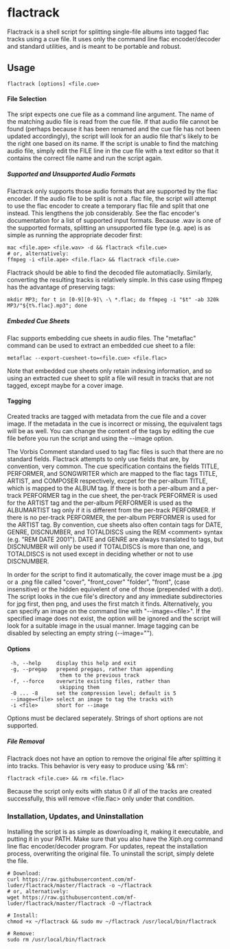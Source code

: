# flactrack

Flactrack is a shell script for splitting single-file albums into tagged flac tracks using a cue file. It uses only the command line flac encoder/decoder and standard utilities, and is meant to be portable and robust.

## Usage

    flactrack [options] <file.cue>

#### File Selection
The sript expects one cue file as a command line argument. The name of the matching audio file is read from the cue file. If that audio file cannot be found (perhaps because it has been renamed and the cue file has not been updated accordingly), the script will look for an audio file that's likely to be the right one based on its name. If the script is unable to find the matching audio file, simply edit the FILE line in the cue file with a text editor so that it contains the correct file name and run the script again.

##### Supported and Unsupported Audio Formats
Flactrack only supports those audio formats that are supported by the flac encoder. If the audio file to be split is not a .flac file, the script will attempt to use the flac encoder to create a temporary flac file and split that one instead. This lengthens the job considerably. See the flac encoder's documentation for a list of supported input formats. Because .wav is one of the supported formats, splitting an unsupported file type (e.g. ape) is as simple as running the appropriate decoder first:

    mac <file.ape> <file.wav> -d && flactrack <file.cue>
    # or, alternatively:
    ffmpeg -i <file.ape> <file.flac> && flactrack <file.cue>

Flactrack should be able to find the decoded file automatiaclly. Similarly, converting the resulting tracks is relatively simple. In this case using ffmpeg has the advantage of preserving tags:

    mkdir MP3; for t in [0-9][0-9]\ -\ *.flac; do ffmpeg -i "$t" -ab 320k MP3/"${t%.flac}.mp3"; done

##### Embeded Cue Sheets
Flac supports embedding cue sheets in audio files. The "metaflac" command can be used to extract an embedded cue sheet to a file:

    metaflac --export-cuesheet-to=<file.cue> <file.flac>
Note that embedded cue sheets only retain indexing information, and so using an extracted cue sheet to split a file will result in tracks that are not tagged, except maybe for a cover image.

#### Tagging
Created tracks are tagged with metadata from the cue file and a cover image. If the metadata in the cue is incorrect or missing, the equivalent tags will be as well. You can change the content of the tags by editing the cue file before you run the script and using the --image option.

The Vorbis Comment standard used to tag flac files is such that there are no standard fields. Flactrack attempts to only use fields that are, by convention, very common. The cue specification contains the fields TITLE, PERFORMER, and SONGWRITER which are mapped to the flac tags TITLE, ARTIST, and COMPOSER respectively, excpet for the per-album TITLE, which is mapped to the ALBUM tag. If there is both a per-album and a per-track PERFORMER tag in the cue sheet, the per-track PERFORMER is used for the ARTIST tag and the per-album PERFORMER is used as the ALBUMARTIST tag only if it is different from the per-track PERFORMER. If there is no per-track PERFORMER, the per-album PERFORMER is used for the ARTIST tag. By convention, cue sheets also often contain tags for DATE, GENRE, DISCNUMBER, and TOTALDISCS using the REM \<comment\> syntax (e.g. "REM DATE 2001"). DATE and GENRE are always translated to tags, but DISCNUMBER will only be used if TOTALDISCS is more than one, and TOTALDISCS is not used except in deciding whether or not to use DISCNUMBER.

In order for the script to find it automatically, the cover image must be a .jpg or a .png file called "cover", "front_cover" "folder", "front", (case insensitive) or the hidden equivelent of one of those (prepended with a dot). The script looks in the cue file's directory and any immediate subdirectories for jpg first, then png, and uses the first match it finds. Alternatively, you can specify an image on the command line with "--image=\<file\>". If the specified image does not exist, the option will be ignored and the script will look for a suitable image in the usual manner. Image tagging can be disabled by selecting an empty string (--image="").

#### Options
     -h, --help     display this help and exit  
     -g, --pregap   prepend pregaps, rather than appending  
                     them to the previous track  
     -f, --force    overwrite existing files, rather than  
                     skipping them  
     -0 ... -8      set the compression level; default is 5  
     --image=<file> select an image to tag the tracks with  
     -i <file>      short for --image  
Options must be declared seperately. Strings of short options are not supported.

##### File Removal
Flactrack does not have an option to remove the original file after splitting it into tracks. This behavior is very easy to produce using '&& rm':

    flactrack <file.cue> && rm <file.flac>
Because the script only exits with status 0 if all of the tracks are created successfully, this will remove \<file.flac\> only under that condition.

### Installation, Updates, and Uninstallation
Installing the script is as simple as downloading it, making it executable, and putting it in your PATH. Make sure that you also have the Xiph.org command line flac encoder/decoder program. For updates, repeat the installation process, overwriting the original file. To uninstall the script, simply delete the file.

    # Download:  
    curl https://raw.githubusercontent.com/mf-luder/flactrack/master/flactrack -o ~/flactrack
    # or, alternatively:
    wget https://raw.githubusercontent.com/mf-luder/flactrack/master/flactrack -O ~/flactrack
    
    # Install:
    chmod +x ~/flactrack && sudo mv ~/flactrack /usr/local/bin/flactrack
    
    # Remove:
    sudo rm /usr/local/bin/flactrack
